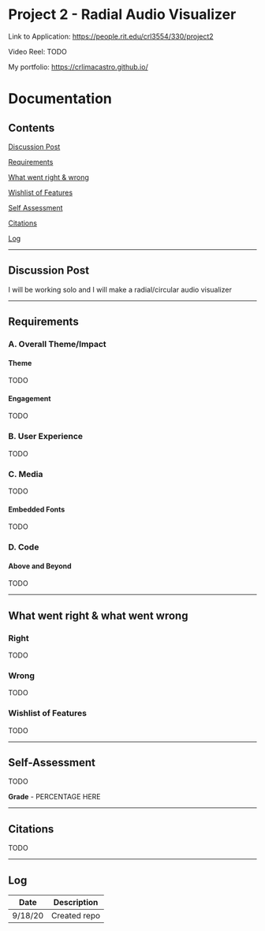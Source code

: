 # Project 2 - Radial Audio Visualizer

Link to Application: <https://people.rit.edu/crl3554/330/project2>

Video Reel: TODO

My portfolio: <https://crlimacastro.github.io/>

# Documentation

## Contents

[Discussion Post](#Discussion-Post)

[Requirements](#Requirements)

[What went right & wrong](#What-went-right-&-what-went-wrong)

[Wishlist of Features](#Wishlist-of-Features)

[Self Assessment](#Self-Assessment)

[Citations](#Citations)

[Log](#Log)

------------------------------------

## Discussion Post

I will be working solo and I will make a radial/circular audio visualizer

------------------------------------

## Requirements

### A. Overall Theme/Impact

#### Theme

TODO

#### Engagement

TODO

### B. User Experience

TODO

### C. Media

TODO

#### Embedded Fonts

TODO

### D. Code

#### Above and Beyond

TODO

------------------------------------

## What went right & what went wrong

### Right

TODO

### Wrong

TODO

### Wishlist of Features

TODO

------------------------------------

## Self-Assessment

TODO

**Grade** - PERCENTAGE HERE

------------------------------------

## Citations

TODO

------------------------------------

## Log

|  Date   | Description  |
|:-------:|--------------|
| 9/18/20 | Created repo |